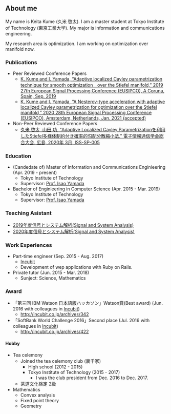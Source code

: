 ## About me
My name is Keita Kume (久米 啓太). I am a master student at Tokyo Institute of Technology (東京工業大学). My major is information and communications engineering.

My research area is optimization. I am working on optimization over manifold now.

### Publications
- Peer Reviewed Conference Papers
  - [K. Kume and I. Yamada, “Adaptive localized Cayley parametrization technique for smooth optimization　over the Stiefel manifold,” 2019 27th European Signal Processing Conference (EUSIPCO), A Coruna, Spain, Sep. 2019](https://ieeexplore.ieee.org/abstract/document/8903097)
  - [K. Kume and I. Yamada, “A Nesterov-type acceleration with adaptive localized Cayley parametrization for optimization over the Stiefel manifold,” 2020 28th European Signal Processing Conference (EUSIPCO), Amsterdam, Netherlands, Jan. 2021 (accepted)](https://www.eurasip.org/Proceedings/Eusipco/Eusipco2020/pdfs/0002105.pdf)
- Non-Peer Reviewed Conference Papers
  - [久米 啓太, 山田 功, “Adaptive Localized Cayley Parametrizationを利用したStiefel多様体制約付き確率的勾配分散縮小法,” 電子情報通信学会総合大会, 広島, 2020年 3月, ISS-SP-005](https://www.ieice.org/~iss/jpn/Publications/issposter_2020/data/pdf/ISS-SP-005.pdf)

### Education
- (Candedate of) Master of Information and Communications Enginieering (Apr. 2019 - present)
  - Tokyo Institute of Technology
  - Supervisor: [Prof. Isao Yamada](http://www.sp.ict.e.titech.ac.jp/)
- Bachelor of Enginieering in Computer Science (Apr. 2015 - Mar. 2019)
  - Tokyo Institute of Technology
  - Supervisor: [Prof. Isao Yamada](http://www.sp.ict.e.titech.ac.jp/)

### Teaching Asistant
- [2019年度信号とシステム解析(Signal and System Analysis)](http://www.ocw.titech.ac.jp/index.php?module=General&action=T0300&JWC=201902043)
- [2020年度信号とシステム解析(Signal and System Analysis)](http://www.ocw.titech.ac.jp/index.php?module=General&action=T0300&JWC=202002043)

### Work Experiences
- Part-time engineer (Sep. 2015 - Aug. 2017)
  - [Incubit](http://incubit.co.jp/)
  - Development of wep applications with Ruby on Rails.
- Private tutor (Jun. 2015 - Mar. 2018)
  - Sunject: Science, Mathematics

### Award
- 「第三回 IBM Watson 日本語版ハッカソン」Watson賞(Best award) (Jun. 2016 with colleagues in [Incubit](http://incubit.co.jp/))
    - http://incubit.co.jp/archives/342 
- 「SoftBank World Challenge 2016」Second place (Jul. 2016 with colleagues in [Incubit](http://incubit.co.jp/))
    - http://incubit.co.jp/archives/422

#### Hobby
- Tea celemony
    - Joined the tea celemony club (裏千家)
        - High school (2012 - 2015)
        - Tokyo Institute of Technology (2015 - 2017)
          - I was the club president from Dec. 2016 to Dec. 2017.
    - 茶道文化検定 2級
- Mathematics
  - Convex analysis
  - Fixed point theory
  - Geometry
